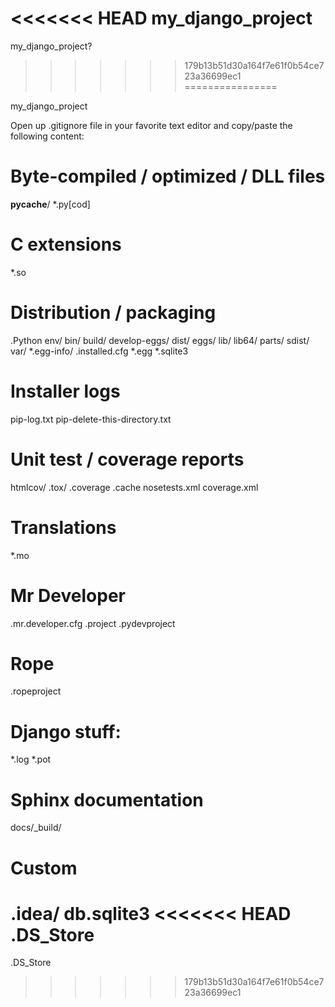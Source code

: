 <<<<<<< HEAD
my_django_project
=======
my_django_project?
>>>>>>> 179b13b51d30a164f7e61f0b54ce723a36699ec1
================

my_django_project

Open up .gitignore file in your favorite text editor and copy/paste the following content:

# Byte-compiled / optimized / DLL files
__pycache__/
*.py[cod]

# C extensions
*.so

# Distribution / packaging
.Python
env/
bin/
build/
develop-eggs/
dist/
eggs/
lib/
lib64/
parts/
sdist/
var/
*.egg-info/
.installed.cfg
*.egg
*.sqlite3

# Installer logs
pip-log.txt
pip-delete-this-directory.txt

# Unit test / coverage reports
htmlcov/
.tox/
.coverage
.cache
nosetests.xml
coverage.xml

# Translations
*.mo

# Mr Developer
.mr.developer.cfg
.project
.pydevproject

# Rope
.ropeproject

# Django stuff:
*.log
*.pot

# Sphinx documentation
docs/_build/

# Custom
.idea/
db.sqlite3
<<<<<<< HEAD
.DS_Store
=======
.DS_Store
>>>>>>> 179b13b51d30a164f7e61f0b54ce723a36699ec1
